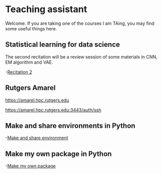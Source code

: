 # Teaching assistant 

Welcome. If you are taking one of the courses I am TAing, you may find some useful things here.

## Statistical learning for data science 

The second recitation will be a review session of some materials in CNN, EM algorithm and VAE.

-[Recitation 2](Recitation_2_vae/Recitation_2.ipynb)

## Rutgers Amarel
https://amarel.hpc.rutgers.edu

https://amarel.hpc.rutgers.edu:3443/auth/ssh

## Make and share environments in Python

-[Make and share environment](install_python.md)

## Make my own package in Python

-[Make my own package](howtomakepackage.ipynb)
